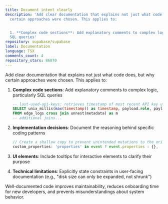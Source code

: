 ```yaml
---
title: Document intent clearly
description: 'Add clear documentation that explains not just what code does, but why
  certain approaches were chosen. This applies to:


  1. **Complex code sections**: Add explanatory comments to complex logic, particularly
  SQL queries'
repository: supabase/supabase
label: Documentation
language: TSX
comments_count: 4
repository_stars: 86070
---
```


Add clear documentation that explains not just what code does, but why certain approaches were chosen. This applies to:

1. **Complex code sections**: Add explanatory comments to complex logic, particularly SQL queries
   ```sql
   -- last-used-api-keys: retrieves timestamp of most recent API key usage by role
   SELECT unix_millis(max(timestamp)) as timestamp, payload.role, payload.signature_prefix 
   FROM edge_logs cross join unnest(metadata) as m 
   -- additional joins...
   ```

2. **Implementation decisions**: Document the reasoning behind specific coding patterns
   ```javascript
   // Create a shallow copy to prevent unintended mutations to the original object
   custom_properties: 'properties' in event ? event.properties : {},
   ```
   
3. **UI elements**: Include tooltips for interactive elements to clarify their purpose
   
4. **Technical limitations**: Explicitly state constraints in user-facing documentation (e.g., "disk size can only be expanded, not shrunk")

Well-documented code improves maintainability, reduces onboarding time for new developers, and prevents misunderstandings about system behavior.
